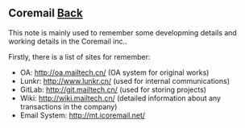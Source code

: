 ## Coremail	[Back](./../summary.md)

This note is mainly used to remember some developming details and working details in the Coremail inc..

Firstly, there is a list of sites for remember:

- OA: http://oa.mailtech.cn/ (OA system for original works)
- Lunkr: http://www.lunkr.cn/ (used for internal communications)
- GitLab: http://git.mailtech.cn/ (used for storing projects)
- Wiki: http://wiki.mailtech.cn/ (detailed information about any transactions in the company)
- Email System: http://mt.icoremail.net/
